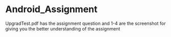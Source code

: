 # Android_Assignment
UpgradTest.pdf has the assignment question and
1-4 are the screenshot for giving you the better understanding of the assignment
